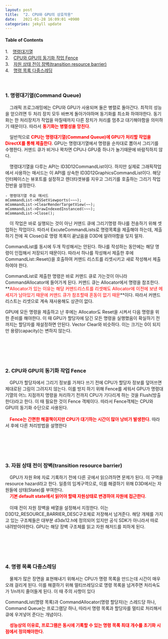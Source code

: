 ```yaml
---
layout: post
title:  "2. CPU와 GPU의 상호작용"
date:   2021-01-28 16:09:01 +0900
categories: jekyll update
---
```

#### Table of Contents
  1.　[명령대기열](#1-명령대기열command-queue)<br />
  2.　[CPU와 GPU의 동기화 작업 Fence](#2-cpu와-gpu의-동기화-작업-fence)<br />
  3.　[자원 상태 전이 장벽(transition resource barrier)](#3-자원-상태-전이-장벽transition-resource-barrier)<br />
  4.　[명령 목록 다중스레딩](#4-명령-목록-다중스레딩)<br />
<br />
<br />
**<span style="color:red"></span>**

### **1. 명령대기열(Command Queue)**
　그래픽 프로그래밍에는 CPU와 GPU가 사용되며 둘은 병렬로 돌아간다. 최적의 성능을 얻으려면 두 처리 장치 모두 바쁘게 돌아가야하며 동기화를 최소화 하여야한다. 동기화는 한 처리장치가 작업을 마칠때까지 다른 장치가 처리를 멈추고 대기해야함을 의미하기 때문이다. 따라서 **<span style="color:red">동기화는 병렬성을 망친다</span>**.

　일반적으로 **<span style="color:red">CPU는 명령대기열(Command Queue)에 GPU가 처리할 작업을 DirectX를 통해 제출한다</span>**. GPU는 명령대기열에서 명령을 순차대로 뽑아서 그리기를 수행한다. 커맨드 큐가 비거나 꽉차면 CPU나 GPU중 하나가 놀기때문에 바람직하지 않다.

　명령대기열을 다루는 API는 ID3D12CommandList이다. 하지만 실제로 그래픽작업에서 사용하는 매서드는 이 API를 상속한 ID3D12GraphicsCommandList이다. 해당 인터페이스는 뷰포트를 설정하고 렌더타겟뷰를 지우고 그리기를 호출하는 그리기 작업 전반을 설정한다.
```
- 명령대기열 주요 매서드
mCommandList->RSSetViewports(~~~);
mCommandList->ClearRenderTargetView(~~);
mCommandList->DrawIndexedInstanced(~~~);
mCommandList->Close();
```
　이 작업은 바로 실행되는 것이 아닌 커맨드 큐에 그리기명령 하나를 전송하기 위해 셋업하는 작업이다. 따라서 ExcuteCommandLists로 명령목록을 제출해야 하는데, 제출하기 전에 꼭 Close()로 명령 목록이 끝났음을 D3D에 알려야함을 잊지 말자.

CommandList를 동시에 두개 작성해서는 안된다. 하나를 작성하는 동안에는 해당 명령이 인접해서 저장되기 때문이다. 따라서 하나를 작성해서 제출한 후에 CommandList::Reset()을 호출하여 커맨드 리스트를 리셋시키고 새로 작성해서 제출하여야 한다.

CommandList로 제출한 명령은 바로 커맨드 큐로 가는것이 아니라 CommandAllocator에 들어가게 된다. 커맨드 큐는 Allocator에서 명령을 참조한다.
**<span style="color:red">Allocator가 있는 이유는 해당 커맨드리스트를 리셋해도 Allocator에 이전에 보낸 메세지가 남아있기 때문에 커맨드 큐가 참조할때 혼동이 없기 때문</span>**이다. 따라서 커맨드리스트는 리셋으로 계속 재사용해도 상관이 없다.

GPU에 모든 명령을 제출하고 난 후에는 Allocator도 Reset을 시켜서 다음 명령을 위한 준비를 해야한다. 이 때 GPU가 할당자에 담긴 모든 명령을 실행했음이 확실하기 전까지는 할당자를 재설정하면 안된다. 
Vector Clear와 비슷하다. 이는 크기는 0이 되지만 용량(capacity)는 변하지 않는다.


<br />
<br />
<br />
<br />

### **2. CPU와 GPU의 동기화 작업 Fence**
　GPU가 할당자에서 그리기 정보를 가져다 쓰기 전에 CPU가 할당자 정보를 덮어쓰면 제대로된 그림이 그려지지 않는다. 이를 방지 하기 위해 Fence를 세워서 GPU가 명령대기열의 어느 지점까지 명령을 처리하기 전까지 CPU가 기다리게 하는 것을 Flush(방출한다)라고 한다. 이 때 필요한 것이 Fence 객체이다. 따라서 Fence객체는 CPU와 GPU의 동기화 수단으로 사용된다.<br><br>
　**<span style="color:red">Fence는 간편한 해결책이지만 CPU가 대기하는 시간이 많아 낭비가 발생한다</span>**. 따라서 후에 다른 처리방법을 설명한다
<br/>

<br />
<br />
<br />
<br />

### **3. 자원 상태 전이 장벽(transition resource barrier)**

　GPU가 자원 R에 자료 기록하기 전에 다른 곳에서 읽으려하면 문제가 된다. 이 구역을 resource hazard라고 한다. 일종의 임계구역으로, 이를 해결하기 위해 D3D에서는 자원들에 상태(State)를 부여한다. <br>**<span style="color:red">　기본 default state에서 읽어야 할때 자원상태로 변경하여 자원에 접근한다</span>**.<br><br>
　이때 전이 자원 장벽을 배열을 설정해서 지정한다. 이는 D3D12_RESOURCE_BARRIER_DESC구조체로 저장해서 넘겨준다. 해당 개체를 가지고 있는 구조체들은 대부분 d3dx12.h에 정의되어 있지만 공식 SDK가 아니라서 따로 내려받아야한다. GPU는 해당 장벽 구조체를 읽고 자원 해저드를 피하게 된다.


<br />
<br />
<br />
<br />

### **4. 명령 목록 다중스레딩**

　물체가 많은 장면을 표현해내기 위해서는 CPU가 명령 목록을 만드는데 시간이 매우 오래 걸리게 된다. 이를 해결하기 위해 멀티쓰레딩으로 명령 목록을 넘겨주면 처리속도가 1/n까지 줄어들게 된다. 이 때 주의 사항이 있다

CommandList(명령 목록)과 CommandAllocator(명령 할당자)는 스레드당 하나, Command Queue는 프로그램당 하나, 따라서 명령 목록과 할당자를 멀티로 처리해서 큐에 우겨넣어 준다는 개념이다.

**<span style="color:red">　성능상의 이유로, 프로그램은 동시에 기록할 수 있는 명령 목록 최대 개수를 초기화 시점에서 정의해야한다</span>**.
<br>
<br>